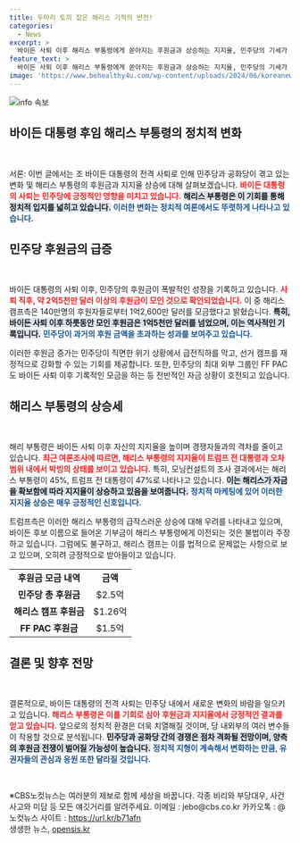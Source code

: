 ```yaml
---
title: 두마리 토끼 잡은 해리스 기적의 반전!
categories:
  - News
excerpt: >
  바이든 사퇴 이후 해리스 부통령에게 쏟아지는 후원금과 상승하는 지지율, 민주당의 기세가 공화당을 압박하고 있다. 24시간 내 8,100만 달러 모금이라는 역대 최고 기록, 양측의 자금 전쟁이 본격 시작됐다!
feature_text: >
  바이든 사퇴 이후 해리스 부통령에게 쏟아지는 후원금과 상승하는 지지율, 민주당의 기세가 공화당을 압박하고 있다. 24시간 내 8,100만 달러 모금이라는 역대 최고 기록, 양측의 자금 전쟁이 본격 시작됐다!
image: 'https://www.behealthy4u.com/wp-content/uploads/2024/06/koreanews.jpg'
---
```


<p><img src="https://www.behealthy4u.com/wp-content/uploads/2024/06/koreanews.jpg" alt="info 속보" /></p>

<h2 data-ke-size="size26">바이든 대통령 후임 해리스 부통령의 정치적 변화</h2>

<p data-ke-size="size16">&nbsp;</p>

<p>서론: 이번 글에서는 조 바이든 대통령의 전격 사퇴로 인해 민주당과 공화당이 겪고 있는 변화 및 해리스 부통령의 후원금과 지지율 상승에 대해 살펴보겠습니다. <b><span style="color: #ee2323;">바이든 대통령의 사퇴는 민주당에 긍정적인 영향을 미치고 있습니다.</span></b> <b><span style="background-color: #21538527;">해리스 부통령은 이 기회를 통해 정치적 입지를 넓히고 있습니다.</span></b> <b><span style="color: #1a5490;">이러한 변화는 정치적 여론에서도 뚜렷하게 나타나고 있습니다.</span></b></p>

<h2 data-ke-size="size26">민주당 후원금의 급증</h2>

<p data-ke-size="size16">&nbsp;</p>

<p>바이든 대통령의 사퇴 이후, 민주당의 후원금이 폭발적인 성장을 기록하고 있습니다. <b><span style="color: #ee2323;">사퇴 직후, 약 2억5천만 달러 이상의 후원금이 모인 것으로 확인되었습니다.</span></b> 이 중 해리스 캠프측은 140만명의 후원자들로부터 1억2,600만 달러를 모금했다고 밝혔습니다. <b><span style="background-color: #21538527;">특히, 바이든 사퇴 이후 하룻동안 모인 후원금은 1억5천만 달러를 넘었으며, 이는 역사적인 기록입니다.</span></b> <b><span style="color: #1a5490;">민주당이 과거의 후원 금액을 초과하는 성과를 보여주고 있습니다.</span></b></p>

<p>이러한 후원금 증가는 민주당이 직면한 위기 상황에서 급전직하를 막고, 선거 캠프를 재정적으로 강화할 수 있는 기회를 제공합니다. 또한, 민주당의 최대 외부 그룹인 FF PAC도 바이든 사퇴 이후 기록적인 모금을 하는 등 전반적인 자금 상황이 호전되고 있습니다. </p>

<h2 data-ke-size="size26">해리스 부통령의 상승세</h2>

<p data-ke-size="size16">&nbsp;</p>

<p>해리 부통령은 바이든 사퇴 이후 자신의 지지율을 높이며 경쟁자들과의 격차를 줄이고 있습니다. <b><span style="color: #ee2323;">최근 여론조사에 따르면, 해리스 부통령의 지지율이 트럼프 전 대통령과 오차 범위 내에서 박빙의 상태를 보이고 있습니다.</span></b> 특히, 모닝컨설트의 조사 결과에서는 해리스 부통령이 45%, 트럼프 전 대통령이 47%로 나타나고 있습니다. <b><span style="background-color: #21538527;">이는 해리스가 자금을 확보함에 따라 지지율이 상승하고 있음을 보여줍니다.</span></b> <b><span style="color: #1a5490;">정치적 마케팅에 있어 이러한 지지율 상승은 매우 긍정적인 신호입니다.</span></b></p>

<p>트럼프측은 이러한 해리스 부통령의 급작스러운 상승에 대해 우려를 나타내고 있으며, 바이든 후보 이름으로 들어온 기부금이 해리스 부통령에게 이전되는 것은 불법이라 주장하고 있습니다. 그럼에도 불구하고, 해리스 캠프는 이를 법적으로 문제없는 사항으로 보고 있으며, 오히려 긍정적으로 받아들이고 있습니다.</p>

<table style="width: 100%; border-collapse: collapse;">
    <tr>
        <td style="text-align: center; height: 17px;"><b>후원금 모금 내역</b></td>
        <td style="text-align: center; height: 17px;"><b>금액</b></td>
    </tr>
    <tr>
        <td style="text-align: center; height: 17px;"><b>민주당 총 후원금</b></td>
        <td style="text-align: center; height: 17px;">$2.5억</td>
    </tr>
    <tr>
        <td style="text-align: center; height: 17px;"><b>해리스 캠프 후원금</b></td>
        <td style="text-align: center; height: 17px;">$1.26억</td>
    </tr>
    <tr>
        <td style="text-align: center; height: 17px;"><b>FF PAC 후원금</b></td>
        <td style="text-align: center; height: 17px;">$1.5억</td>
    </tr>
</table>

<h2 data-ke-size="size26">결론 및 향후 전망</h2>

<p data-ke-size="size16">&nbsp;</p>

<p>결론적으로, 바이든 대통령의 전격 사퇴는 민주당 내에서 새로운 변화의 바람을 일으키고 있습니다. <b><span style="color: #ee2323;">해리스 부통령은 이를 기회로 삼아 후원금과 지지율에서 긍정적인 결과를 얻고 있습니다.</span></b> 앞으로의 정치적 환경은 더욱 치열해질 것이며, 당 내외부의 여러 변수들이 작용할 것으로 분석됩니다. <b><span style="background-color: #21538527;">민주당과 공화당 간의 경쟁은 점차 격화될 전망이며, 양측의 후원금 전쟁이 벌어질 가능성이 높습니다.</span></b> <b><span style="color: #1a5490;">정치적 지형이 계속해서 변화하는 만큼, 유권자들의 관심과 응원 또한 달라질 것입니다.</span></b></p>

<p data-ke-size="size16">&nbsp;</p>

<div>※CBS노컷뉴스는 여러분의 제보로 함께 세상을 바꿉니다. 각종 비리와 부당대우, 사건사고와 미담 등 모든 얘깃거리를 알려주세요. 이메일 : jebo@cbs.co.kr 카카오톡 : @노컷뉴스 사이트 : <a href="https://url.kr/b71afn" target="_blank">https://url.kr/b71afn</a></div>
생생한 뉴스, <a href="https://opensis.kr" rel="dofollow">opensis.kr</a>


